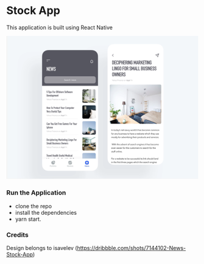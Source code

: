 # Stock App

This application is built using React Native

![alt_text](./snapshot.png)

### Run the Application
* clone the repo
* install the dependencies
* yarn start.

### Credits
Design belongs to isavelev (https://dribbble.com/shots/7144102-News-Stock-App)